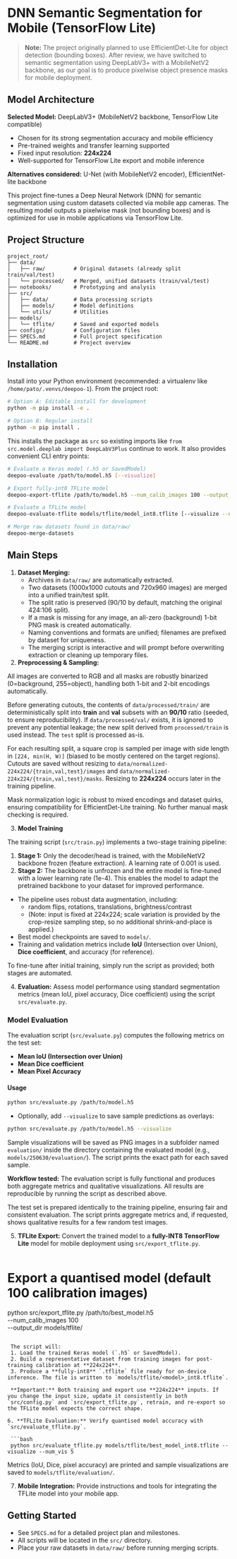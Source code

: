 # DNN Semantic Segmentation for Mobile (TensorFlow Lite)

> **Note:** The project originally planned to use EfficientDet-Lite for object detection (bounding boxes). After review, we have switched to semantic segmentation using DeepLabV3+ with a MobileNetV2 backbone, as our goal is to produce pixelwise object presence masks for mobile deployment.

## Model Architecture

**Selected Model:** DeepLabV3+ (MobileNetV2 backbone, TensorFlow Lite compatible)

- Chosen for its strong segmentation accuracy and mobile efficiency
- Pre-trained weights and transfer learning supported
- Fixed input resolution: **224x224**
- Well-supported for TensorFlow Lite export and mobile inference

**Alternatives considered:** U-Net (with MobileNetV2 encoder), EfficientNet-lite backbone

This project fine-tunes a Deep Neural Network (DNN) for semantic segmentation using custom datasets collected via mobile app cameras. The resulting model outputs a pixelwise mask (not bounding boxes) and is optimized for use in mobile applications via TensorFlow Lite.

## Project Structure
```
project_root/
├── data/
│   ├── raw/         # Original datasets (already split train/val/test)
│   └── processed/   # Merged, unified datasets (train/val/test)
├── notebooks/       # Prototyping and analysis
├── src/
│   ├── data/        # Data processing scripts
│   ├── models/      # Model definitions
│   └── utils/       # Utilities
├── models/
│   └── tflite/      # Saved and exported models
├── configs/         # Configuration files
├── SPECS.md         # Full project specification
└── README.md        # Project overview
```

## Installation

Install into your Python environment (recommended: a virtualenv like `/home/pato/.venvs/deepoo-1`). From the project root:

```bash
# Option A: Editable install for development
python -m pip install -e .

# Option B: Regular install
python -m pip install .
```

This installs the package as `src` so existing imports like `from src.model.deeplab import DeepLabV3Plus` continue to work. It also provides convenient CLI entry points:

```bash
# Evaluate a Keras model (.h5 or SavedModel)
deepoo-evaluate /path/to/model.h5 [--visualize]

# Export fully-int8 TFLite model
deepoo-export-tflite /path/to/model.h5 --num_calib_images 100 --output_dir models/tflite/

# Evaluate a TFLite model
deepoo-evaluate-tflite models/tflite/model_int8.tflite [--visualize --num_vis 5]

# Merge raw datasets found in data/raw/
deepoo-merge-datasets
```

## Main Steps
1. **Dataset Merging:**
   - Archives in `data/raw/` are automatically extracted.
   - Two datasets (1000x1000 cutouts and 720x960 images) are merged into a unified train/test split.
   - The split ratio is preserved (90/10 by default, matching the original 424:106 split).
   - If a mask is missing for any image, an all-zero (background) 1-bit PNG mask is created automatically.
   - Naming conventions and formats are unified; filenames are prefixed by dataset for uniqueness.
   - The merging script is interactive and will prompt before overwriting extraction or cleaning up temporary files.
2. **Preprocessing & Sampling:**

All images are converted to RGB and all masks are robustly binarized (0=background, 255=object), handling both 1-bit and 2-bit encodings automatically.

Before generating cutouts, the contents of `data/processed/train/` are deterministically split into **train** and **val** subsets with an **90/10** ratio (seeded, to ensure reproducibility). If `data/processed/val/` exists, it is ignored to prevent any potential leakage; the new split derived from `processed/train` is used instead. The `test` split is processed as-is.

For each resulting split, a square crop is sampled per image with side length in `[224, min(H, W)]` (biased to be mostly centered on the target regions). Cutouts are saved without resizing to `data/normalized-224x224/{train,val,test}/images` and `data/normalized-224x224/{train,val,test}/masks`. Resizing to **224x224** occurs later in the training pipeline.

Mask normalization logic is robust to mixed encodings and dataset quirks, ensuring compatibility for EfficientDet-Lite training. No further manual mask checking is required.

3. **Model Training**

The training script (`src/train.py`) implements a two-stage training pipeline:

1. **Stage 1:** Only the decoder/head is trained, with the MobileNetV2 backbone frozen (feature extraction). A learning rate of 0.001 is used.
2. **Stage 2:** The backbone is unfrozen and the entire model is fine-tuned with a lower learning rate (1e-4). This enables the model to adapt the pretrained backbone to your dataset for improved performance.

- The pipeline uses robust data augmentation, including:
  - random flips, rotations, translations, brightness/contrast
  - (Note: input is fixed at 224x224; scale variation is provided by the crop-resize sampling step, so no additional shrink-and-place is applied.)
- Best model checkpoints are saved to `models/`.
- Training and validation metrics include **IoU** (Intersection over Union), **Dice coefficient**, and accuracy (for reference).

To fine-tune after initial training, simply run the script as provided; both stages are automated.

4. **Evaluation:** Assess model performance using standard segmentation metrics (mean IoU, pixel accuracy, Dice coefficient) using the script `src/evaluate.py`.

### Model Evaluation

The evaluation script (`src/evaluate.py`) computes the following metrics on the test set:
- **Mean IoU (Intersection over Union)**
- **Mean Dice coefficient**
- **Mean Pixel Accuracy**

#### Usage
```bash
python src/evaluate.py /path/to/model.h5
```
- Optionally, add `--visualize` to save sample predictions as overlays:
```bash
python src/evaluate.py /path/to/model.h5 --visualize
```
Sample visualizations will be saved as PNG images in a subfolder named `evaluation/` inside the directory containing the evaluated model (e.g., `models/250630/evaluation/`). The script prints the exact path for each saved sample.

**Workflow tested:** The evaluation script is fully functional and produces both aggregate metrics and qualitative visualizations. All results are reproducible by running the script as described above.

The test set is prepared identically to the training pipeline, ensuring fair and consistent evaluation. The script prints aggregate metrics and, if requested, shows qualitative results for a few random test images.

5. **TFLite Export:** Convert the trained model to a **fully-INT8 TensorFlow Lite** model for mobile deployment using `src/export_tflite.py`.

   ```bash
  # Export a quantised model (default 100 calibration images)
  python src/export_tflite.py /path/to/best_model.h5 \
      --num_calib_images 100 \
      --output_dir models/tflite/
  ```

   The script will:
   1. Load the trained Keras model (`.h5` or SavedModel).
   2. Build a representative dataset from training images for post-training calibration at **224x224**.
   3. Produce a **fully-int8** `.tflite` file ready for on-device inference. The file is written to `models/tflite/<model>_int8.tflite`.

   **Important:** Both training and export use **224x224** inputs. If you change the input size, update it consistently in both `src/config.py` and `src/export_tflite.py`, retrain, and re-export so the TFLite model expects the correct shape.

6. **TFLite Evaluation:** Verify quantised model accuracy with `src/evaluate_tflite.py`.

   ```bash
   python src/evaluate_tflite.py models/tflite/best_model_int8.tflite --visualize --num_vis 5
   ```

   Metrics (IoU, Dice, pixel accuracy) are printed and sample visualizations are saved to `models/tflite/evaluation/`.

7. **Mobile Integration:** Provide instructions and tools for integrating the TFLite model into your mobile app.

## Getting Started
- See `SPECS.md` for a detailed project plan and milestones.
- All scripts will be located in the `src/` directory.
- Place your raw datasets in `data/raw/` before running merging scripts.
